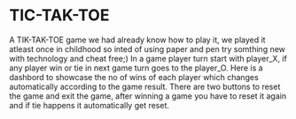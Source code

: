# TIC-TAK-TOE
A TIK-TAK-TOE game we had already know how to play it, we played it atleast once in childhood so inted of using paper and pen try somthing new with technology and cheat free;)
In a game player turn start with player_X, if any player win or tie in next game turn goes to the player_O. Here is a dashbord to showcase the no of wins of each player which changes automatically according to the game result. 
There are two buttons to reset the game and exit the game, after winning a game you have to reset it again and if tie happens it automatically get reset.
